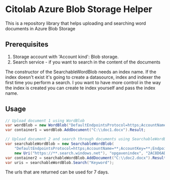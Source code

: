 ﻿# Citolab Azure Blob Storage Helper

This is a repository library that helps uploading and searching word documents in Azure Blob Storage

## Prerequisites

1. Storage account with 'Account kind': Blob storage.
2. Search service - if you want to search in the content of the documents

The constructor of the SearchableWordBlob needs an index name. If the index doesn't exist it's going to create a datasource, index and indexer the first time you perform a search. I you want to have more control in the way the index is created you can create te index yourself and pass the index name.

## Usage


```C#
// Upload document 1 using WordBlob 
var wordBlob = new WordBlob("DefaultEndpointsProtocol=https;AccountName=**;AccountKey=**;EndpointSuffix=core.windows.net", "**");
var container1 = wordBlob.AddDocument("C:\\doc1.docx").Result;

// Upload document 2 and search through documents using SearchableWordBlob 
var searchableWordBlob = new SearchableWordBlob(
    "DefaultEndpointsProtocol=https;AccountName=**;AccountKey=**;EndpointSuffix=core.windows.net", "**", 
    new Uri("https://**.search.windows.net"), "opgavenindex", "2AC8D6AD54A5D8F8277C91CFC5406C28");
var container2 = searchableWordBlob.AddDocument("C:\\doc2.docx").Result;
var uris = searchableWordBlob.Search("Keyword");
```

The urls that are returned can be used for 7 days.